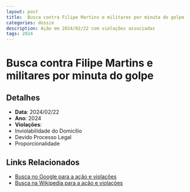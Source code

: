```yaml
---
layout: post
title:  Busca contra Filipe Martins e militares por minuta do golpe
categories: dossie
description: Ação em 2024/02/22 com violações associadas
tags: 2024
---
```


# Busca contra Filipe Martins e militares por minuta do golpe

## Detalhes
- **Data**: 2024/02/22
- **Ano**: 2024
- **Violações**:
- Inviolabilidade do Domicílio
- Devido Processo Legal
- Proporcionalidade

## Links Relacionados
- [Busca no Google para a ação e violações](https://www.google.com/search?q=%22Alexandre%20de%20Moraes%22%20Busca%20contra%20Filipe%20Martins%20e%20militares%20por%20minuta%20do%20golpe%20Inviolabilidade%20do%20Domic%C3%ADlio%20Devido%20Processo%20Legal%20Proporcionalidade%202024)
- [Busca na Wikipedia para a ação e violações](https://en.wikipedia.org/w/index.php?search=%22Alexandre%20de%20Moraes%22%20Busca%20contra%20Filipe%20Martins%20e%20militares%20por%20minuta%20do%20golpe%20Inviolabilidade%20do%20Domic%C3%ADlio%20Devido%20Processo%20Legal%20Proporcionalidade%202024)
